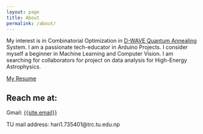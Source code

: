 ```yaml
---
layout: page
title: About
permalink: /about/
---
```

<p>
My interest is in Combinatorial Optimization in  <a href="https://www.dwavesys.com/" target="_blank">D-WAVE Quantum Annealing</a> System. I am a passionate tech-educator in Arduino Projects. I consider myself a beginner in Machine Learning and Computer Vision. I am searching for collaborators for project on data analysis for High-Energy Astrophysics. 
</p>

<p> 
  <a href="https://hariramkrishna.github.io/CV_HRKG.pdf" target="_blank">My Resume</a>
 </p>



## Reach me at:
Gmail: <a href="mailto:{{site.email}}?Subject=From Blog Site:">{{site.email}}</a>
<p>
TU mail address: hari1.735401@trc.tu.edu.np
  </p>

